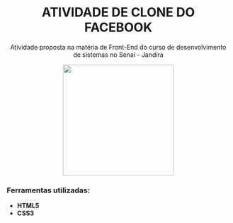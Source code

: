 <h1 align="center">ATIVIDADE DE CLONE DO FACEBOOK</h1>
<p align="center">Atividade proposta na matéria de Front-End do curso de desenvolvimento de sistemas no Senai - Jandira</p>

<p align="center">
   <img src="https://logodownload.org/wp-content/uploads/2014/09/facebook-logo-4.png" width="250">
</p>

### Ferramentas utilizadas:

- **HTML5**
- **CSS3**

